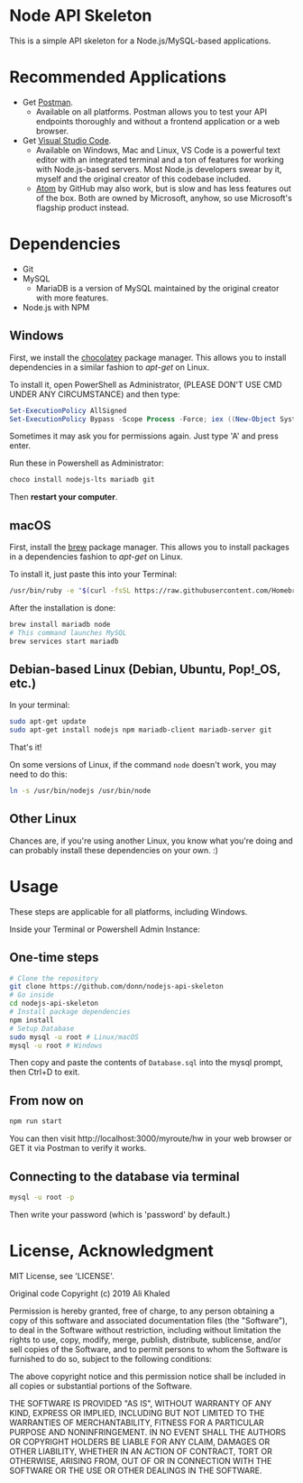 # Node API Skeleton
This is a simple API skeleton for a Node.js/MySQL-based applications.

# Recommended Applications
* Get [Postman](https://www.getpostman.com/downloads/).
    * Available on all platforms. Postman allows you to test your API endpoints thoroughly and without a frontend application or a web browser.
* Get [Visual Studio Code](https://code.visualstudio.com).
    * Available on Windows, Mac and Linux, VS Code is a powerful text editor with an integrated terminal and a ton of features for working with Node.js-based servers. Most Node.js developers swear by it, myself and the original creator of this codebase included.
    * [Atom](https://atom.io) by GitHub may also work, but is slow and has less features out of the box. Both are owned by Microsoft, anyhow, so use Microsoft's flagship product instead.

# Dependencies
* Git
* MySQL
    * MariaDB is a version of MySQL maintained by the original creator with more features.
* Node.js with NPM

## Windows
First, we install the [chocolatey](https://chocolatey.org) package manager. This allows you to install dependencies in a similar fashion to *apt-get* on Linux.

To install it, open PowerShell as Administrator, (PLEASE DON'T USE CMD UNDER ANY CIRCUMSTANCE) and then type:
```powershell
Set-ExecutionPolicy AllSigned
Set-ExecutionPolicy Bypass -Scope Process -Force; iex ((New-Object System.Net.WebClient).DownloadString('https://chocolatey.org/install.ps1'))
```

Sometimes it may ask you for permissions again. Just type 'A' and press enter.

Run these in Powershell as Administrator:
```powershell
choco install nodejs-lts mariadb git
```

Then **restart your computer**.

## macOS
First, install the [brew](https://brew.sh) package manager. This allows you to install packages in a dependencies fashion to *apt-get* on Linux.

To install it, just paste this into your Terminal:
```bash
/usr/bin/ruby -e "$(curl -fsSL https://raw.githubusercontent.com/Homebrew/install/master/install)"
```

After the installation is done:

```bash
brew install mariadb node
# This command launches MySQL
brew services start mariadb
```

## Debian-based Linux (Debian, Ubuntu, Pop!_OS, etc.)
In your terminal:

```bash
sudo apt-get update
sudo apt-get install nodejs npm mariadb-client mariadb-server git
```

That's it!

On some versions of Linux, if the command `node` doesn't work, you may need to do this:

```bash
ln -s /usr/bin/nodejs /usr/bin/node
```

## Other Linux
Chances are, if you're using another Linux, you know what you're doing and can probably install these dependencies on your own. :)

# Usage
These steps are applicable for all platforms, including Windows.

Inside your Terminal or Powershell Admin Instance:
## One-time steps
```bash
# Clone the repository
git clone https://github.com/donn/nodejs-api-skeleton
# Go inside
cd nodejs-api-skeleton
# Install package dependencies
npm install
# Setup Database
sudo mysql -u root # Linux/macOS
mysql -u root # Windows
```

Then copy and paste the contents of `Database.sql` into the mysql prompt, then Ctrl+D to exit.

## From now on
```bash
npm run start
```

You can then visit http://localhost:3000/myroute/hw in your web browser or GET it via Postman to verify it works.

## Connecting to the database via terminal

```bash
mysql -u root -p
```

Then write your password (which is 'password' by default.)

# License, Acknowledgment
MIT License, see 'LICENSE'.

Original code Copyright (c) 2019 Ali Khaled

Permission is hereby granted, free of charge, to any person obtaining a copy
of this software and associated documentation files (the "Software"), to deal
in the Software without restriction, including without limitation the rights
to use, copy, modify, merge, publish, distribute, sublicense, and/or sell
copies of the Software, and to permit persons to whom the Software is
furnished to do so, subject to the following conditions:

The above copyright notice and this permission notice shall be included in all
copies or substantial portions of the Software.

THE SOFTWARE IS PROVIDED "AS IS", WITHOUT WARRANTY OF ANY KIND, EXPRESS OR
IMPLIED, INCLUDING BUT NOT LIMITED TO THE WARRANTIES OF MERCHANTABILITY,
FITNESS FOR A PARTICULAR PURPOSE AND NONINFRINGEMENT. IN NO EVENT SHALL THE
AUTHORS OR COPYRIGHT HOLDERS BE LIABLE FOR ANY CLAIM, DAMAGES OR OTHER
LIABILITY, WHETHER IN AN ACTION OF CONTRACT, TORT OR OTHERWISE, ARISING FROM,
OUT OF OR IN CONNECTION WITH THE SOFTWARE OR THE USE OR OTHER DEALINGS IN THE
SOFTWARE.

